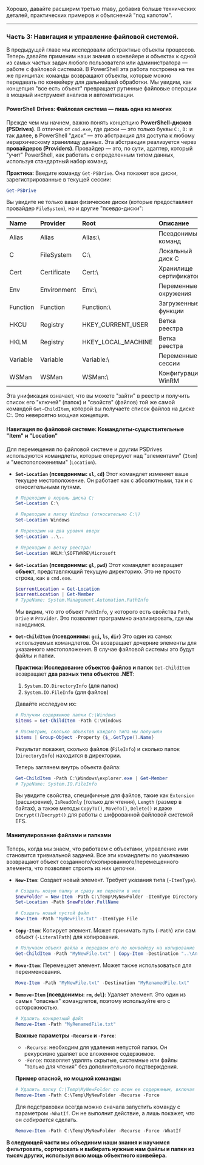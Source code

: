 Хорошо, давайте расширим третью главу, добавив больше технических деталей, практических примеров и объяснений "под капотом".

---

### **Часть 3: Навигация и управление файловой системой.**

В предыдущей главе мы исследовали абстрактные объекты процессов. Теперь давайте применим наши знания о конвейере и объектах к одной из самых частых задач любого пользователя или администратора — работе с файловой системой. В PowerShell эта работа построена на тех же принципах: команды возвращают объекты, которые можно передавать по конвейеру для дальнейшей обработки. Мы увидим, как концепция "все есть объект" превращает рутинные файловые операции в мощный инструмент анализа и автоматизации.

#### **PowerShell Drives: Файловая система — лишь одна из многих**

Прежде чем мы начнем, важно понять концепцию **PowerShell-дисков (PSDrives)**. В отличие от `cmd.exe`, где диски — это только буквы `C:`, `D:` и так далее, в PowerShell "диск" — это абстракция для доступа к любому иерархическому хранилищу данных. Эта абстракция реализуется через **провайдеров (Providers)**. Провайдер — это, по сути, адаптер, который "учит" PowerShell, как работать с определенным типом данных, используя стандартный набор команд.

**Практика:**
Введите команду `Get-PSDrive`. Она покажет все диски, зарегистрированные в текущей сессии:

```powershell
Get-PSDrive
```

Вы увидите не только ваши физические диски (которые предоставляет провайдер `FileSystem`), но и другие "псевдо-диски":

| Name | Provider | Root | Описание |
| :--- | :--- | :--- | :--- |
| Alias | Alias | Alias:\ | Псевдонимы команд |
| C | FileSystem | C:\ | Локальный диск C |
| Cert | Certificate | Cert:\ | Хранилище сертификатов |
| Env | Environment | Env:\ | Переменные окружения |
| Function| Function | Function:\ | Загруженные функции |
| HKCU | Registry | HKEY_CURRENT_USER | Ветка реестра |
| HKLM | Registry | HKEY_LOCAL_MACHINE | Ветка реестра |
| Variable| Variable | Variable:\ | Переменные сессии |
| WSMan | WSMan | WSMan:\ | Конфигурация WinRM |

Эта унификация означает, что вы можете "зайти" в реестр и получить список его "ключей" (папок) и "свойств" (файлов) той же самой командой `Get-ChildItem`, которой вы получаете список файлов на диске C:. Это невероятно мощная концепция.

#### **Навигация по файловой системе: Командлеты-существительные "Item" и "Location"**

Для перемещения по файловой системе и другим PSDrives используются командлеты, которые оперируют над "элементами" (`Item`) и "местоположениями" (`Location`).

*   **`Set-Location` (псевдонимы: `sl`, `cd`)**
    Этот командлет изменяет ваше текущее местоположение. Он работает как с абсолютными, так и с относительными путями.

    ```powershell
    # Переходим в корень диска C:
    Set-Location C:\

    # Переходим в папку Windows (относительно C:\)
    Set-Location Windows

    # Переходим на два уровня вверх
    Set-Location ..\..

    # Переходим в ветку реестра!
    Set-Location HKLM:\SOFTWARE\Microsoft
    ```
*   **`Get-Location` (псевдонимы: `gl`, `pwd`)**
    Этот командлет возвращает **объект**, представляющий текущую директорию. Это не просто строка, как в `cmd.exe`.

    ```powershell
    $currentLocation = Get-Location
    $currentLocation | Get-Member
    # TypeName: System.Management.Automation.PathInfo
    ```
    Мы видим, что это объект `PathInfo`, у которого есть свойства `Path`, `Drive` и `Provider`. Это позволяет программно анализировать, где мы находимся.

*   **`Get-ChildItem` (псевдонимы: `gci`, `ls`, `dir`)**
    Это один из самых используемых командлетов. Он возвращает дочерние элементы для указанного местоположения. В случае файловой системы это будут файлы и папки.

    **Практика: Исследование объектов файлов и папок**
    `Get-ChildItem` возвращает **два разных типа объектов .NET**:
    1.  `System.IO.DirectoryInfo` (для папок)
    2.  `System.IO.FileInfo` (для файлов)

    Давайте исследуем их:
    ```powershell
    # Получим содержимое папки C:\Windows
    $items = Get-ChildItem -Path C:\Windows

    # Посмотрим, сколько объектов каждого типа мы получили
    $items | Group-Object -Property {$_.GetType().Name}
    ```
    Результат покажет, сколько файлов (`FileInfo`) и сколько папок (`DirectoryInfo`) находится в директории.

    Теперь заглянем внутрь объекта файла:
    ```powershell
    Get-ChildItem -Path C:\Windows\explorer.exe | Get-Member
    # TypeName: System.IO.FileInfo
    ```
    Вы увидите свойства, специфичные для файлов, такие как `Extension` (расширение), `IsReadOnly` (только для чтения), `Length` (размер в байтах), а также методы `CopyTo()`, `MoveTo()`, `Delete()` и даже `Encrypt()`/`Decrypt()` для работы с шифрованной файловой системой EFS.

#### **Манипулирование файлами и папками**

Теперь, когда мы знаем, что работаем с объектами, управление ими становится тривиальной задачей. Все эти командлеты по умолчанию возвращают объект созданного/скопированного/перемещенного элемента, что позволяет строить из них цепочки.

*   **`New-Item`**: Создает новый элемент. Требует указания типа (`-ItemType`).

    ```powershell
    # Создать новую папку и сразу же перейти в нее
    $newFolder = New-Item -Path C:\Temp\MyNewFolder -ItemType Directory
    Set-Location -Path $newFolder.FullName

    # Создать новый пустой файл
    New-Item -Path "MyNewFile.txt" -ItemType File
    ```
*   **`Copy-Item`**: Копирует элемент. Может принимать путь (`-Path`) или сам объект (`-LiteralPath`) для копирования.

    ```powershell
    # Получаем объект файла и передаем его по конвейеру на копирование
    Get-ChildItem -Path "MyNewFile.txt" | Copy-Item -Destination "..\AnotherFolder\"
    ```
*   **`Move-Item`**: Перемещает элемент. Может также использоваться для переименования.

    ```powershell
    Move-Item -Path "MyNewFile.txt" -Destination "MyRenamedFile.txt"
    ```
*   **`Remove-Item` (псевдонимы: `rm`, `del`)**: Удаляет элемент. Это один из самых "опасных" командлетов, поэтому используйте его с осторожностью.

    ```powershell
    # Удалить конкретный файл
    Remove-Item -Path "MyRenamedFile.txt"
    ```
    **Важные параметры `-Recurse` и `-Force`**:
    *   `-Recurse`: необходим для удаления непустой папки. Он рекурсивно удаляет все вложенное содержимое.
    *   `-Force`: позволяет удалять скрытые, системные или файлы "только для чтения" без дополнительного подтверждения.

    **Пример опасной, но мощной команды:**
    ```powershell
    # Удалить папку C:\Temp\MyNewFolder со всем ее содержимым, включая скрытые файлы
    Remove-Item -Path C:\Temp\MyNewFolder -Recurse -Force
    ```
    Для подстраховки всегда можно сначала запустить команду с параметром `-WhatIf`. Он не выполнит действие, а лишь покажет, *что* он *собирается* сделать.

    ```powershell
    Remove-Item -Path C:\Temp\MyNewFolder -Recurse -Force -WhatIf
    ```


**В следующей части мы объединим наши знания и научимся фильтровать, сортировать и выбирать нужные нам файлы и папки из тысяч других, используя всю мощь объектного конвейера.**